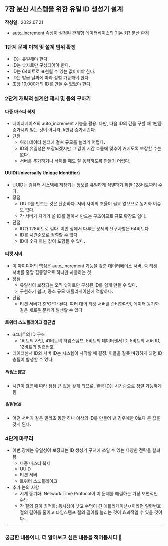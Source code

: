 
## 7장 분산 시스템을 위한 유일 ID 생성기 설계

**작성일** : 2022.07.21

- auto_increment 속성이 설정된 관계형 데이터베이스의 기본 키? 분산 환경

### 1단계 문제 이해 및 설계 범위 확정

- ID는 유일해야 한다.
- ID는 숫자로만 구성되어야 한다.
- ID는 64비트로 표현될 수 있는 값이어야 한다.
- ID는 발급 날짜에 따라 정렬 가능해야 한다.
- 초당 10,000개의 ID를 만들 수 있었야 한다.

### 2단계 개략적 설계안 제시 및 동의 구하기

#### 다중 마스터 복제

- 데이터베이스의 auto_increment 기능을 활용. 다만, 다음 ID의 값을 구할 때 1만큼 증가시켜 얻는 것이 아니라, k만큼 증가시킨다.
- 단점
	- 여러 데이터 센터에 걸쳐 규모를 늘리기 어렵다.
	- ID의 유일성은 보장되겠지만 그 값이 시간 흐름에 맞추어 커지도록 보장할 수는 없다.
	- 서버를 추가하거나 삭제할 때도 잘 동작하도록 만들기 어렵다.

#### UUID(Universally Unique Identifier)

- UUID는 컴퓨터 시스템에 저장되는 정보를 유일하게 식별하기 위한 128비트짜리 수다.
- 장점
	- UUID를 만드는 것은 단순하다. 서버 사이의 조율이 필요 없으므로 동기화 이슈도 없다.
	- 각 서버가 자기가 쓸 ID를 알아서 만드는 구조이므로 규모 확장도 쉽다.
- 단점
	- ID가 128비트로 길다. 이번 장에서 다루는 문제의 요구사항은 64비트다.
	- ID를 시간순으로 정렬할 수 없다.
	- ID에 숫자 아닌 값이 포함될 수 있다.

#### 티켓 서버

- 이 아이디어의 핵심은 auto_increment 기능을 갖춘 데이터베이스 서버, 즉 티켓 서버를 중앙 집중형으로 하나만 사용하는 것
- 장점
	- 유일성이 보장되는 오직 숫자로만 구성된 ID를 쉽게 만들 수 있다.
	- 구현하기 쉽고, 중소 규모 애플리케이션에 적합하다.
- 단점
	- 티켓 서버가 SPOF가 된다. 여러 대의 티켓 서버를 준비한다면, 데이터 동기화같은 새로운 문제가 발생할 수 있다.

#### 트위터 스노플레이크 접근법

- 64비트의 ID 구조
	- 1비트의 사인, 41비트의 타임스탬프, 5비트의 데이터센서 ID, 5비트의 서버 ID, 12비트의 일련번호
- 데이터센서 ID와 서버 ID는 시스템이 사작할 때 결정. 이들을 잘못 벼경하게 되면 ID 충돌이 발생할 수 있다.

##### 타임스탬프

- 시간이 흐름에 따라 점점 큰 값을 갖게 되므로, 결국 ID는 시간순으로 정렬 가능하게 됨

##### 일련번호

- 어떤 서버가 같은 밀리초 동안 하나 이상의 ID를 만들어 낸 경우에만 0보다 큰 값을 갖게 된다.

### 4단계 마무리

- 이번 장에는 유일성이 보장되는 ID 생성기 구혀에 쓰일 수 있는 다양한 전략을 살펴봄
	- 다중 마스터 복제
	- UUID
	- 티켓 서버
	- 트위터 스노플레이크
- 추가 논의 사항
	- 시계 동기화: Network Time Protocol이 이 문제를 해결하는 가장 보편적인 수단
	- 각 절의 길이 최적화: 동시성이 낮고 수명이 긴 애플리케이션ㅇ이라면 일련번호 절의 길이를 줄이고 타임스템프 절의 길이를 늘리는 것이 효과적일 수 있을 것이다.


-------------------------------------------------------

### 궁금한 내용이나, 더 알아보고 싶은 내용을 적어봅시다 🤔
```


